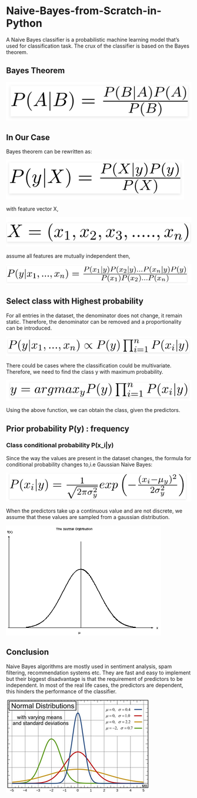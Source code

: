 # Naive-Bayes-from-Scratch-in-Python

A Naive Bayes classifier is a probabilistic machine learning model that’s used for classification task. The crux of the classifier is based on the Bayes theorem.

## Bayes Theorem

![](images/Bayes_Theorem.jpg)

## In Our Case
Bayes theorem can be rewritten as:

![](images/in_our_case.jpg)

with feature vector X,

![](images/feature_vector.jpg)

assume all features are mutually independent then,

![](images/mutually_ind.JPG)

## Select class with Highest probability

For all entries in the dataset, the denominator does not change, it remain static. Therefore, the denominator can be removed and a proportionality can be introduced.

![](images/shorthand_for.jpg)

There could be cases where the classification could be multivariate. Therefore, we need to find the class y with maximum probability.

![](images/argmax.jpg)

Using the above function, we can obtain the class, given the predictors.

## Prior probability P(y) : frequency

### Class conditional probability P(x_i|y)

Since the way the values are present in the dataset changes, the formula for conditional probability changes to,i.e Gaussian Naive Bayes:

![](images/gaussian_for.jpg)

When the predictors take up a continuous value and are not discrete, we assume that these values are sampled from a gaussian distribution.

![](images/gaussian.jpg)

## Conclusion

Naive Bayes algorithms are mostly used in sentiment analysis, spam filtering, recommendation systems etc. They are fast and easy to implement but their biggest disadvantage is that the requirement of predictors to be independent. In most of the real life cases, the predictors are dependent, this hinders the performance of the classifier.

![](images/gaussian_curve.jpg)

